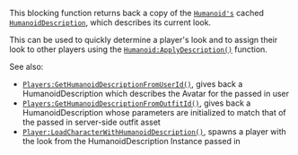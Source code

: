 This blocking function returns back a copy of the
[`Humanoid's`](https://create.roblox.com/docs/reference/engine/classes/Humanoid) cached [`HumanoidDescription`](https://create.roblox.com/docs/reference/engine/classes/HumanoidDescription), which
describes its current look.

This can be used to quickly determine a player's look and to assign their
look to other players using the [`Humanoid:ApplyDescription()`](https://create.roblox.com/docs/reference/engine/classes/Humanoid#ApplyDescription)
function.

See also:

- [`Players:GetHumanoidDescriptionFromUserId()`](https://create.roblox.com/docs/reference/engine/classes/Players#GetHumanoidDescriptionFromUserId), gives back a
HumanoidDescription which describes the Avatar for the passed in user
- [`Players:GetHumanoidDescriptionFromOutfitId()`](https://create.roblox.com/docs/reference/engine/classes/Players#GetHumanoidDescriptionFromOutfitId), gives back a
HumanoidDescription whose parameters are initialized to match that of
the passed in server-side outfit asset
- [`Player:LoadCharacterWithHumanoidDescription()`](https://create.roblox.com/docs/reference/engine/classes/Player#LoadCharacterWithHumanoidDescription), spawns a player
with the look from the HumanoidDescription Instance passed in